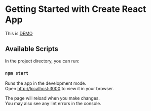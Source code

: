 # Getting Started with Create React App

This is [DEMO]([https://chisanupong45.github.io/Mobile_PJ2566_2/])

## Available Scripts

In the project directory, you can run:

### `npm start`

Runs the app in the development mode.\
Open [http://localhost:3000](http://localhost:3000) to view it in your browser.

The page will reload when you make changes.\
You may also see any lint errors in the console.
